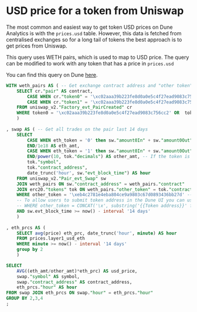 # USD price for a token from Uniswap

The most common and easiest way to get token USD prices on Dune Analytics is with the `prices.usd` table. However, this data is fetched from centralised exchanges so for a long tail of tokens the best approach is to get prices from Uniswap.

This query uses WETH pairs, which is used to map to USD price. The query can be modified to work with any token that has a price in `prices.usd`

You can find this query on Dune [here](https://explore.duneanalytics.com/queries/11050/source?p_Token%20address=0xeb4c2781e4eba804ce9a9803c67d0893436bb27d).

```sql
WITH weth_pairs AS ( -- Get exchange contract address and "other token" for WETH
    SELECT cr."pair" AS contract, 
        CASE WHEN cr."token0" = '\xc02aaa39b223fe8d0a0e5c4f27ead9083c756cc2' then '0' ELSE '1' END  AS eth_token,
        CASE WHEN cr."token1" = '\xc02aaa39b223fe8d0a0e5c4f27ead9083c756cc2' then cr."token0" ELSE cr."token1" END  AS other_token 
    FROM uniswap_v2."Factory_evt_PairCreated" cr
    WHERE token0 = '\xc02aaa39b223fe8d0a0e5c4f27ead9083c756cc2' OR  token1 = '\xc02aaa39b223fe8d0a0e5c4f27ead9083c756cc2'
    )
    
, swap AS ( -- Get all trades on the pair last 14 days
    SELECT
        CASE WHEN eth_token = '0' then sw."amount0In" + sw."amount0Out" ELSE sw."amount1In" + sw."amount1Out"
        END/1e18 AS eth_amt, 
        CASE WHEN eth_token = '1' then sw."amount0In" + sw."amount0Out" ELSE sw."amount1In" + sw."amount1Out"
        END/power(10, tok."decimals") AS other_amt, -- If the token is not in the erc20.tokens list you can manually divide by 10^decimals
        tok."symbol",
        tok."contract_address",
        date_trunc('hour', sw."evt_block_time") AS hour
    FROM uniswap_v2."Pair_evt_Swap" sw
    JOIN weth_pairs ON sw."contract_address" = weth_pairs."contract"
    JOIN erc20."tokens" tok ON weth_pairs."other_token" = tok."contract_address"
    WHERE other_token = '\xeb4c2781e4eba804ce9a9803c67d0893436bb27d' --renBTC example
    -- To allow users to submit token address in the Dune UI you can use the below line:
    -- WHERE other_token = CONCAT('\x', substring('{{Token address}}' from 3))::bytea -- Allow user to input 0x... format and convert to \x... format
    AND sw.evt_block_time >= now() - interval '14 days'
    )
    
, eth_prcs AS (
    SELECT avg(price) eth_prc, date_trunc('hour', minute) AS hour
    FROM prices.layer1_usd_eth
    WHERE minute >= now() - interval '14 days'
    group by 2
    )

SELECT
    AVG((eth_amt/other_amt)*eth_prc) AS usd_price,
    swap."symbol" AS symbol,
    swap."contract_address" AS contract_address,
    eth_prcs."hour" AS hour
FROM swap JOIN eth_prcs ON swap."hour" = eth_prcs."hour"
GROUP BY 2,3,4
;
```

